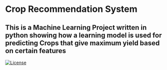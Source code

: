 # Crop Recommendation System

## This is a  Machine Learning Project written in python showing how a learning model is used for predicting Crops that give maximum yield based on certain     features 

[![License](https://img.shields.io/badge/license-MIT-blue.svg)](https://opensource.org/licenses/MIT)
